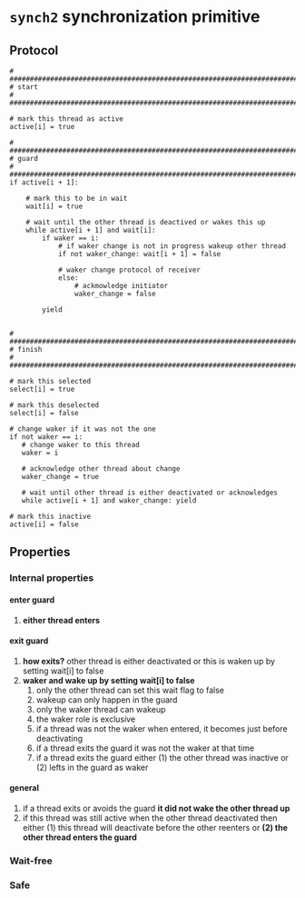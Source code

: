 `synch2` synchronization primitive
===============================================================================

Protocol
-------------------------------------------------------------------------------

    # #########################################################################
    # start
    # #########################################################################

    # mark this thread as active
    active[i] = true

    # #########################################################################
    # guard
    # #########################################################################
    if active[i + 1]:

        # mark this to be in wait 
        wait[i] = true

        # wait until the other thread is deactived or wakes this up
        while active[i + 1] and wait[i]:
            if waker == i:
                # if waker change is not in progress wakeup other thread
                if not waker_change: wait[i + 1] = false
                    
                # waker change protocol of receiver
                else:
                    # ackmowledge initiator
                    waker_change = false

            yield

    
    # #########################################################################
    # finish
    # #########################################################################

    # mark this selected 
    select[i] = true

    # mark this deselected
    select[i] = false

    # change waker if it was not the one
    if not waker == i:
       # change waker to this thread
       waker = i

       # acknowledge other thread about change
       waker_change = true

       # wait until other thread is either deactivated or acknowledges 
       while active[i + 1] and waker_change: yield

    # mark this inactive
    active[i] = false

Properties
-------------------------------------------------------------------------------

### Internal properties ###

#### enter guard ####

1. **either thread enters**
 
#### exit guard ####

1. **how exits?** other thread is either deactivated or this is waken up by setting wait[i] to false
1. **waker and wake up by setting wait[i] to false**
   1. only the other thread can set this wait flag to false
   1. wakeup can only happen in the guard
   1. only the waker thread can wakeup
   1. the waker role is exclusive
   1. if a thread was not the waker when entered, it becomes just before deactivating
   1. if a thread exits the guard it was not the waker at that time
   1. if a thread exits the guard either (1) the other thread was inactive or (2) lefts in the guard as waker

#### general ####

1. if a thread exits or avoids the guard **it did not wake the other thread up**
1. if this thread was still active when the other thread deactivated then either (1) this thread will deactivate before the other reenters or **(2) the other thread enters the guard**

### Wait-free ###

### Safe ###

